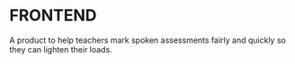# FRONTEND
A product to help teachers mark spoken assessments fairly and quickly so they can lighten their loads.
